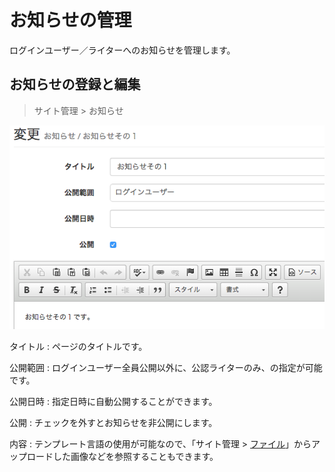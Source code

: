 # お知らせの管理

ログインユーザー／ライターへのお知らせを管理します。

## お知らせの登録と編集

> サイト管理 > お知らせ

![](site_admin_notifications_edit.png)

タイトル
: ページのタイトルです。

公開範囲
: ログインユーザー全員公開以外に、公認ライターのみ、の指定が可能です。

公開日時
: 指定日時に自動公開することができます。

公開
: チェックを外すとお知らせを非公開にします。

内容
: テンプレート言語の使用が可能なので、「サイト管理 > [ファイル](../design/#files)」からアップロードした画像などを参照することもできます。
